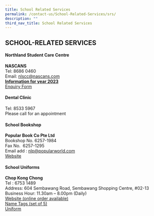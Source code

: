```yaml
---
title: School Related Services
permalink: /contact-us/School-Related-Services/srs/
description: ""
third_nav_title: School Related Services
---
```

## SCHOOL-RELATED SERVICES

#### Northland Student Care Centre

**NASCANS**<br>
Tel: 8686 0460<br>
Email: [nlscc@nascans.com](mailto:nlscc@nascans.com)<br>
**[Information for year 2023](/files/Nascans.pdf)**<br>
[Enquiry Form](https://v2.taidii.com/enquiry/publicec/nascans/?center=36oYBncS9pVYK9idoOp2umOvGk6JbddtvONzkCDTM9U=)

#### Dental Clinic

Tel: 8533 5967<br>
Please call for an appointment

#### School Bookshop

**Popular Book Co Pte Ltd**<br>
Bookshop No. 6257-1984<br>
Fax No.  6257-1295<br>
Email add : [nlp@popularworld.com](mailto:nlp@popularworld.com)<br>
[Website](https://textbook.popular.com.sg/)

#### School Uniforms

**Chop Kong Chong**<br>
Tel : 6753 1489<br>
Address: 604 Sembawang Road, Sembawang Shopping Centre, #02-13<br>
Business Hour: 11.30am – 8.00pm (Daily)<br>
[Website (online order available)](https://www.euniforms.com.sg/shop/product-category/primary-schools/nlps/)<br>
[Name Tags (set of 5)](https://www.euniforms.com.sg/nametag/product/name-tags-northland-primary-school-set-of-5/)<br>
[Uniform](https://www.euniforms.com.sg/shop/product-category/primary-schools/nlps/)